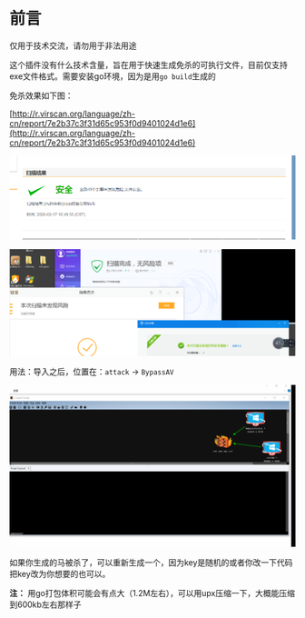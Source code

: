 # 前言
仅用于技术交流，请勿用于非法用途

这个插件没有什么技术含量，旨在用于快速生成免杀的可执行文件，目前仅支持exe文件格式。需要安装go环境，因为是用`go build`生成的

免杀效果如下图：

[http://r.virscan.org/language/zh-cn/report/7e2b37c3f31d65c953f0d9401024d1e6](http://r.virscan.org/language/zh-cn/report/7e2b37c3f31d65c953f0d9401024d1e6)

![img](./img/1.png)

![img](./img/2.png)

用法：导入之后，位置在：`attack` -> `BypassAV`

![img](./img/3.gif)

如果你生成的马被杀了，可以重新生成一个，因为key是随机的或者你改一下代码把key改为你想要的也可以。

**注：** 用go打包体积可能会有点大（1.2M左右），可以用upx压缩一下，大概能压缩到600kb左右那样子
